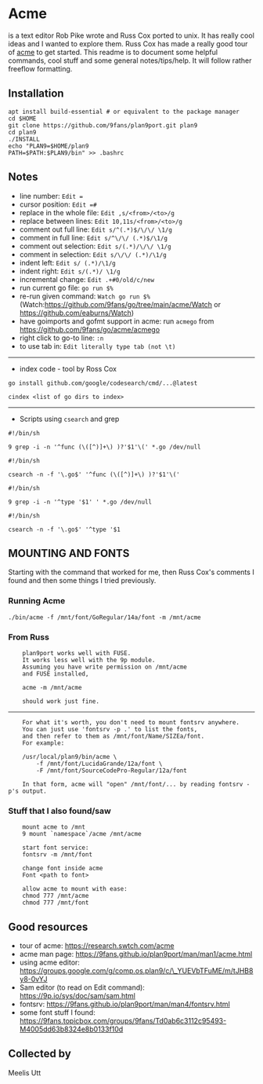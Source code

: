 Acme
====

is a text editor Rob Pike wrote and Russ Cox ported to unix. It has
really cool ideas and I wanted to explore them. Russ Cox has made a
really good tour of [acme](https://research.swtch.com/acme) to get
started. This readme is to document some helpful commands, cool stuff
and some general notes/tips/help. It will follow rather freeflow
formatting.

Installation
---------

```{.sh}
apt install build-essential # or equivalent to the package manager
cd $HOME
git clone https://github.com/9fans/plan9port.git plan9
cd plan9
./INSTALL
echo "PLAN9=$HOME/plan9
PATH=$PATH:$PLAN9/bin" >> .bashrc
```

Notes
-----

* line number: `Edit =`
* cursor position: `Edit =#`
* replace in the whole file: `Edit ,s/<from>/<to>/g`
* replace between lines: `Edit 10,11s/<from>/<to>/g`
* comment out full line: `Edit s/^(.*)$/\/\/ \1/g`
* comment in full line: `Edit s/^\/\/ (.*)$/\1/g`
* comment out selection: `Edit s/(.*)/\/\/ \1/g`
* comment in selection: `Edit s/\/\/ (.*)/\1/g`
* indent left: `Edit s/ (.*)/\1/g`
* indent right: `Edit s/(.*)/ \1/g`
* incremental change: `Edit .+#0/old/c/new`
* run current go file: `go run $%`
* re-run given command: `Watch go run $%` (Watch:https://github.com/9fans/go/tree/main/acme/Watch or https://github.com/eaburns/Watch)
* have goimports and gofmt support in acme:	run `acmego` from https://github.com/9fans/go/acme/acmego
* right click to go-to line: `:n`
* to use tab in: `Edit literally type tab (not \t)`

------------------------------------------------------------------------

-   index code - tool by Ross Cox

``` {.sh}
go install github.com/google/codesearch/cmd/...@latest
```

``` {.sh}
cindex <list of go dirs to index>
```

------------------------------------------------------------------------

-   Scripts using `csearch` and grep

``` {.sh}
#!/bin/sh

9 grep -i -n '^func (\([^)]+\) )?'$1'\(' *.go /dev/null
```

``` {.sh}
#!/bin/sh

csearch -n -f '\.go$' '^func (\([^)]+\) )?'$1'\('
```

``` {.sh}
#!/bin/sh

9 grep -i -n '^type '$1' ' *.go /dev/null
```

``` {.sh}
#!/bin/sh

csearch -n -f '\.go$' '^type '$1
```

MOUNTING AND FONTS
------------------

Starting with the command that worked for me, then Russ Cox's comments I
found and then some things I tried previously.

### Running Acme

``` {.sh}
./bin/acme -f /mnt/font/GoRegular/14a/font -m /mnt/acme
```

### From Russ

```{.txt}
    plan9port works well with FUSE.
    It works less well with the 9p module.
    Assuming you have write permission on /mnt/acme
    and FUSE installed,

    acme -m /mnt/acme

    should work just fine.
```

------------------------------------------------------------------------

```{.txt}
    For what it's worth, you don't need to mount fontsrv anywhere.
    You can just use 'fontsrv -p .' to list the fonts,
    and then refer to them as /mnt/font/Name/SIZEa/font.
    For example:

    /usr/local/plan9/bin/acme \
        -f /mnt/font/LucidaGrande/12a/font \
        -F /mnt/font/SourceCodePro-Regular/12a/font

    In that form, acme will "open" /mnt/font/... by reading fontsrv -p's output.
```

### Stuff that I also found/saw

```{.txt}
    mount acme to /mnt
    9 mount `namespace`/acme /mnt/acme

    start font service:
    fontsrv -m /mnt/font

    change font inside acme
    Font <path to font>

    allow acme to mount with ease:
    chmod 777 /mnt/acme
    chmod 777 /mnt/font
```

Good resources
--------------

-   tour of acme: https://research.swtch.com/acme
-   acme man page: https://9fans.github.io/plan9port/man/man1/acme.html
-   using acme editor:
    https://groups.google.com/g/comp.os.plan9/c/\_YUEVbTFuME/m/tJHB8y8-0vYJ
-   Sam editor (to read on Edit command):
    https://9p.io/sys/doc/sam/sam.html
-   fontsrv: https://9fans.github.io/plan9port/man/man4/fontsrv.html
-   some font stuff I found:
    https://9fans.topicbox.com/groups/9fans/Td0ab6c3112c95493-M4005dd63b8324e8b0133f10d

Collected by
------------

Meelis Utt
